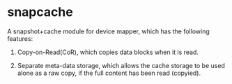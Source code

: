 snapcache
=========

A snapshot+cache module for device mapper, which has the following features:

1. Copy-on-Read(CoR), which copies data blocks when it is read.

2. Separate meta-data storage, which allows the cache storage to be used alone as 
   a raw copy, if the full content has been read (copyied).
